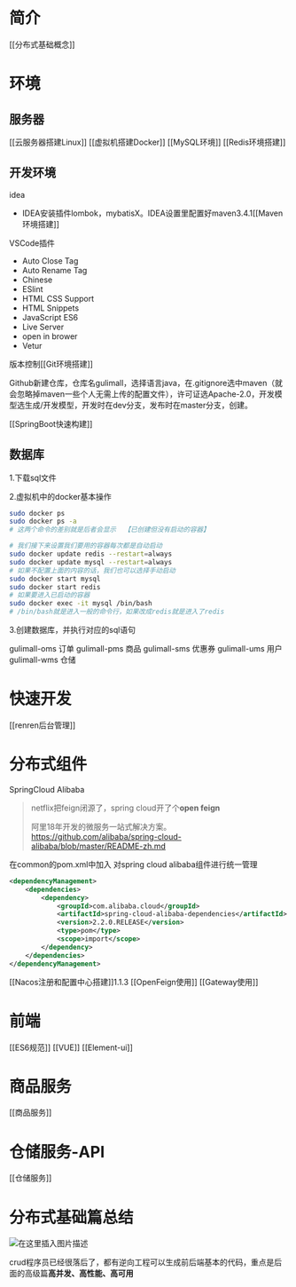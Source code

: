 # 简介
[[分布式基础概念]]

# 环境
## 服务器
[[云服务器搭建Linux]]
[[虚拟机搭建Docker]]
[[MySQL环境]]
[[Redis环境搭建]]

## 开发环境

idea
- IDEA安装插件lombok，mybatisX。IDEA设置里配置好maven3.4.1[[Maven环境搭建]]

VSCode插件
- Auto Close Tag
- Auto Rename Tag
- Chinese
- ESlint
- HTML CSS Support
- HTML Snippets
- JavaScript ES6
- Live Server
- open in brower
- Vetur

版本控制[[Git环境搭建]]

Github新建仓库，仓库名gulimall，选择语言java，在.gitignore选中maven（就会忽略掉maven一些个人无需上传的配置文件），许可证选Apache-2.0，开发模型选生成/开发模型，开发时在dev分支，发布时在master分支，创建。

[[SpringBoot快速构建]]

## 数据库

1.下载sql文件

2.虚拟机中的docker基本操作

```bash
sudo docker ps
sudo docker ps -a
# 这两个命令的差别就是后者会显示  【已创建但没有启动的容器】

# 我们接下来设置我们要用的容器每次都是自动启动
sudo docker update redis --restart=always
sudo docker update mysql --restart=always
# 如果不配置上面的内容的话，我们也可以选择手动启动
sudo docker start mysql
sudo docker start redis
# 如果要进入已启动的容器
sudo docker exec -it mysql /bin/bash
# /bin/bash就是进入一般的命令行，如果改成redis就是进入了redis
```

3.创建数据库，并执行对应的sql语句

gulimall-oms  订单
gulimall-pms  商品
gulimall-sms  优惠券
gulimall-ums  用户
gulimall-wms 仓储


# 快速开发
[[renren后台管理]]


# 分布式组件
SpringCloud Alibaba
> netflix把feign闭源了，spring cloud开了个**open feign**
>
> 阿里18年开发的微服务一站式解决方案。https://github.com/alibaba/spring-cloud-alibaba/blob/master/README-zh.md

在common的pom.xml中加入 对spring cloud alibaba组件进行统一管理

```xml
<dependencyManagement>
    <dependencies>
        <dependency>
            <groupId>com.alibaba.cloud</groupId>
            <artifactId>spring-cloud-alibaba-dependencies</artifactId>
            <version>2.2.0.RELEASE</version>
            <type>pom</type>
            <scope>import</scope>
        </dependency>
    </dependencies>
</dependencyManagement>
```

[[Nacos注册和配置中心搭建]]1.1.3
[[OpenFeign使用]]
[[Gateway使用]]

# 前端
[[ES6规范]]
[[VUE]]
[[Element-ui]]
# 商品服务
[[商品服务]]
# 仓储服务-API
[[仓储服务]]

# 分布式基础篇总结

![在这里插入图片描述](https://img-blog.csdnimg.cn/20210506080500803.png?x-oss-process=image/watermark,type_ZmFuZ3poZW5naGVpdGk,shadow_10,text_aHR0cHM6Ly9ibG9nLmNzZG4ubmV0L3JlYWxfcm9va2ll,size_16,color_FFFFFF,t_70)

crud程序员已经很落后了，都有逆向工程可以生成前后端基本的代码，重点是后面的高级篇**高并发、高性能、高可用**

